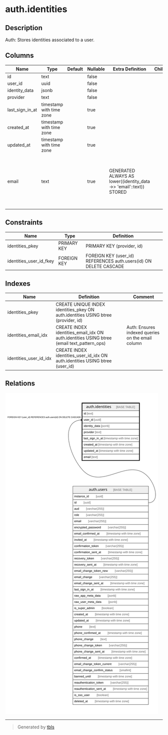 # auth.identities

## Description

Auth: Stores identities associated to a user.

## Columns

| Name | Type | Default | Nullable | Extra Definition | Children | Parents | Comment |
| ---- | ---- | ------- | -------- | ---------------- | -------- | ------- | ------- |
| id | text |  | false |  |  |  |  |
| user_id | uuid |  | false |  |  | [auth.users](auth.users.md) |  |
| identity_data | jsonb |  | false |  |  |  |  |
| provider | text |  | false |  |  |  |  |
| last_sign_in_at | timestamp with time zone |  | true |  |  |  |  |
| created_at | timestamp with time zone |  | true |  |  |  |  |
| updated_at | timestamp with time zone |  | true |  |  |  |  |
| email | text |  | true | GENERATED ALWAYS AS lower((identity_data ->> 'email'::text)) STORED |  |  | Auth: Email is a generated column that references the optional email property in the identity_data |

## Constraints

| Name | Type | Definition |
| ---- | ---- | ---------- |
| identities_pkey | PRIMARY KEY | PRIMARY KEY (provider, id) |
| identities_user_id_fkey | FOREIGN KEY | FOREIGN KEY (user_id) REFERENCES auth.users(id) ON DELETE CASCADE |

## Indexes

| Name | Definition | Comment |
| ---- | ---------- | ------- |
| identities_pkey | CREATE UNIQUE INDEX identities_pkey ON auth.identities USING btree (provider, id) |  |
| identities_email_idx | CREATE INDEX identities_email_idx ON auth.identities USING btree (email text_pattern_ops) | Auth: Ensures indexed queries on the email column |
| identities_user_id_idx | CREATE INDEX identities_user_id_idx ON auth.identities USING btree (user_id) |  |

## Relations

![er](auth.identities.svg)

---

> Generated by [tbls](https://github.com/k1LoW/tbls)
